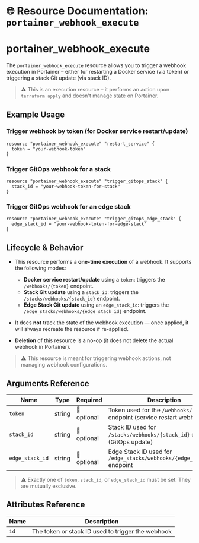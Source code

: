 # 🌐 **Resource Documentation: `portainer_webhook_execute`**

# portainer_webhook_execute
The `portainer_webhook_execute` resource allows you to trigger a webhook execution in Portainer – either for restarting a Docker service (via token) or triggering a stack Git update (via stack ID).
> ⚠️ This is an execution resource – it performs an action upon `terraform apply` and doesn't manage state on Portainer.
## Example Usage
### Trigger webhook by token (for Docker service restart/update)
```hcl
resource "portainer_webhook_execute" "restart_service" {
  token = "your-webhook-token"
}
```

### Trigger GitOps webhook for a stack
```hcl
resource "portainer_webhook_execute" "trigger_gitops_stack" {
  stack_id = "your-webhook-token-for-stack"
}
```

### Trigger GitOps webhook for an edge stack
```hcl
resource "portainer_webhook_execute" "trigger_gitops_edge_stack" {
  edge_stack_id = "your-webhook-token-for-edge-stack"
}
```

## Lifecycle & Behavior
- This resource performs a **one-time execution** of a webhook. It supports the following modes:
  - **Docker service restart/update** using a `token`: triggers the `/webhooks/{token}` endpoint.
  - **Stack Git update** using a `stack_id`: triggers the `/stacks/webhooks/{stack_id}` endpoint.
  - **Edge Stack Git update** using an `edge_stack_id`: triggers the `/edge_stacks/webhooks/{edge_stack_id}` endpoint.

- It does **not** track the state of the webhook execution — once applied, it will always recreate the resource if re-applied.

- **Deletion** of this resource is a no-op (it does not delete the actual webhook in Portainer).

> ⚠️ This resource is meant for triggering webhook actions, not managing webhook configurations.

## Arguments Reference

| Name             | Type   | Required    | Description                                                                 |
|------------------|--------|-------------|-----------------------------------------------------------------------------|
| `token`          | string | 🚫 optional | Token used for the `/webhooks/{token}` endpoint (service restart webhook)   |
| `stack_id`       | string | 🚫 optional | Stack ID used for `/stacks/webhooks/{stack_id}` endpoint (GitOps update)    |
| `edge_stack_id`  | string | 🚫 optional | Edge Stack ID used for `/edge_stacks/webhooks/{edge_stack_id}` endpoint     |

> ⚠️ Exactly one of `token`, `stack_id`, or `edge_stack_id` must be set. They are mutually exclusive.

## Attributes Reference
| Name | Description              |
|------|--------------------------|
| `id` | The token or stack ID used to trigger the webhook     |
